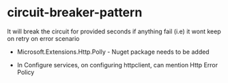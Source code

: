 # circuit-breaker-pattern
It will break the circuit for provided seconds if anything fail (i.e) it wont keep on retry on error scenario

* Microsoft.Extensions.Http.Polly - Nuget package needs to be added

* In Configure services, on configuring httpclient, can mention Http Error Policy
